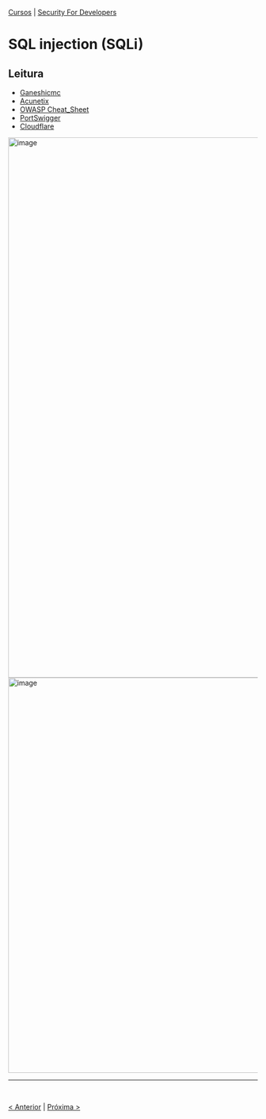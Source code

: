 [Cursos](/cursos/README.md) | [Security For Developers](/cursos/Security-for-developers/)

# SQL injection (SQLi)

## Leitura
- [Ganeshicmc](https://gitbook.ganeshicmc.com/web/semana-2/14_sql_injection)
- [Acunetix](https://www.acunetix.com/websitesecurity/sql-injection/)
- [OWASP Cheat_Sheet](https://cheatsheetseries.owasp.org/cheatsheets/SQL_Injection_Prevention_Cheat_Sheet.html)
- [PortSwigger](https://portswigger.net/web-security/sql-injection)
- [Cloudflare](https://www.cloudflare.com/pt-br/learning/security/threats/sql-injection/)

<img width="1089" alt="image" src="https://github.com/rayanepimentel/InfoSec-iniciante/assets/37915359/921a13ad-7e7e-40e6-a05c-c87687021dc9">


<img width="797" alt="image" src="https://github.com/rayanepimentel/InfoSec-iniciante/assets/37915359/0df92799-cf05-42a3-95e8-2c5cf6fe6b07">


<br>
<hr>
<br>

[< Anterior](08-NoSQL.md) | [Próxima >](10-xml.md)